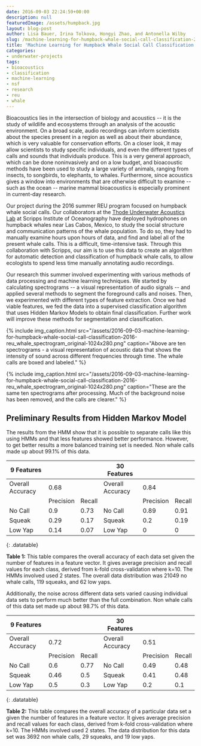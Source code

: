 ```yaml
---
date: 2016-09-03 22:24:59+00:00
description: null
featuredImage: /assets/humpback.jpg
layout: blog-post
author: Lisa Bauer, Irina Tolkova, Hongyi Zhao, and Antonella Wilby
slug: /machine-learning-for-humpback-whale-social-call-classification-2016-reu
title: 'Machine Learning for Humpback Whale Social Call Classification: 2016 REU'
categories:
- underwater-projects
tags:
- bioacoustics
- classification
- machine-learning
- nsf
- research
- reu
- whale
---
```


Bioacoustics lies in the intersection of biology and acoustics -- it is the study of wildlife and ecosystems through an analysis of the acoustic environment. On a broad scale, audio recordings can inform scientists about the species present in a region as well as about their abundance, which is very valuable for conservation efforts. On a closer look, it may allow scientists to study specific individuals, and even the different types of calls and sounds that individuals produce. This is a very general approach, which can be done noninvasively and on a low budget, and bioacoustic methods have been used to study a large variety of animals, ranging from insects, to songbirds, to elephants, to whales. Furthermore, since acoustics gives a window into environments that are otherwise difficult to examine -- such as the ocean -- marine mammal bioacoustics is especially prominent in current-day research.

Our project during the 2016 summer REU program focused on humpback whale social calls. Our collaborators at the [Thode Underwater Acoustics Lab](https://scripps.ucsd.edu/labs/athode/) at Scripps Institute of Oceanography have deployed hydrophones on humpback whales near Las Cabos, Mexico, to study the social structure and communication patterns of the whale population. To do so, they had to manually examine hours upon hours of data, and find and label all of the present whale calls. This is a difficult, time-intensive task. Through this collaboration with Scripps, our aim is to use this data to create an algorithm for automatic detection and classification of humpback whale calls, to allow ecologists to spend less time manually annotating audio recordings.

Our research this summer involved experimenting with various methods of data processing and machine learning techniques. We started by calculating spectrograms -- a visual representation of audio signals -- and applied several methods to segment the foreground calls and noises. Then, we experimented with different types of feature extraction. Once we had viable features, we fed the data into a supervised classification algorithm that uses Hidden Markov Models to obtain final classification. Further work will improve these methods for segmentation and classification.


{% include 
    img_caption.html
    src="/assets/2016-09-03-machine-learning-for-humpback-whale-social-call-classification-2016-reu_whale_spectrogram_original-1024x280.png"
    caption="Above are ten spectrograms - a visual representation of acoustic data that shows the intensity of sound across different frequencies through time. The whale calls are boxed and labeled."
%}

{% include 
    img_caption.html
    src="/assets/2016-09-03-machine-learning-for-humpback-whale-social-call-classification-2016-reu_whale_spectrogram_original-1024x280.png"
    caption="These are the same ten spectrograms after processing. Much of the background noise has been removed, and the calls are clearer."
%}









## Preliminary Results from Hidden Markov Model



The results from the HMM show that it is possible to separate calls like this using HMMs and that less features showed better performance. However, to get better results a more balanced training set is needed. Non whale calls made up about 99.1% of this data.

|9 Features|||30 Features|||
|--- |--- |--- |--- |--- |--- |
|Overall Accuracy|0.68||Overall Accuracy|0.84||
||Precision|Recall||Precision|Recall|
|No Call|0.9|0.73|No Call|0.89|0.91|
|Squeak|0.29|0.17|Squeak|0.2|0.19|
|Low Yap|0.14|0.07|Low Yap|0|0|    
{: .datatable}


**Table 1:** This table compares the overall accuracy of each data set given the number of features in a feature vector. It gives average precision and recall values for each class, derived from k-fold cross-validation where k=10. The HMMs involved used 2 states. The overall data distribution was 21049 no whale calls, 119 squeaks, and 62 low yaps.



Additionally, the noise across different data sets varied causing individual data sets to perform much better than the full combination. Non whale calls of this data set made up about 98.7% of this data.

|9 Features|||30 Features|||
|--- |--- |--- |--- |--- |--- |
|Overall Accuracy|0.72||Overall Accuracy|0.51||
||Precision|Recall||Precision|Recall|
|No Call|0.6|0.77|No Call|0.49|0.48|
|Squeak|0.46|0.5|Squeak|0.41|0.48|
|Low Yap|0.5|0.3|Low Yap|0.2|0.1|
{: .datatable}


**Table 2:** This table compares the overall accuracy of a particular data set a given the number of features in a feature vector. It gives average precision and recall values for each class, derived from k-fold cross-validation where k=10. The HMMs involved used 2 states. The data distribution for this data set was 3692 non whale calls, 29 squeaks, and 19 low yaps.




